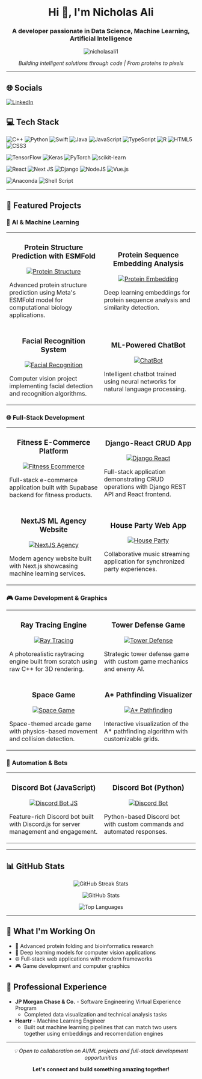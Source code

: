 <h1 align="center">Hi 👋, I'm Nicholas Ali</h1>
<h3 align="center">A developer passionate in Data Science, Machine Learning, Artificial Intelligence</h3>

<p align="center">
  <img src="https://komarev.com/ghpvc/?username=nicholasali1&label=Profile%20views&color=0e75b6&style=flat" alt="nicholasali1" />
</p>

<p align="center">
  <em>Building intelligent solutions through code | From proteins to pixels</em>
</p>

---

## 🌐 Socials

[![LinkedIn](https://img.shields.io/badge/LinkedIn-%230077B5.svg?logo=linkedin&logoColor=white)](https://linkedin.com/in/nicholasali2004/)

## 💻 Tech Stack

![C++](https://img.shields.io/badge/c++-%2300599C.svg?style=for-the-badge&logo=c%2B%2B&logoColor=white) ![Python](https://img.shields.io/badge/python-3670A0?style=for-the-badge&logo=python&logoColor=ffdd54) ![Swift](https://img.shields.io/badge/swift-F54A2A?style=for-the-badge&logo=swift&logoColor=white) ![Java](https://img.shields.io/badge/java-%23ED8B00.svg?style=for-the-badge&logo=java&logoColor=white) ![JavaScript](https://img.shields.io/badge/javascript-%23323330.svg?style=for-the-badge&logo=javascript&logoColor=%23F7DF1E) ![TypeScript](https://img.shields.io/badge/typescript-%23007ACC.svg?style=for-the-badge&logo=typescript&logoColor=white) ![R](https://img.shields.io/badge/r-%23276DC3.svg?style=for-the-badge&logo=r&logoColor=white) ![HTML5](https://img.shields.io/badge/html5-%23E34F26.svg?style=for-the-badge&logo=html5&logoColor=white) ![CSS3](https://img.shields.io/badge/css3-%231572B6.svg?style=for-the-badge&logo=css3&logoColor=white) 

![TensorFlow](https://img.shields.io/badge/TensorFlow-%23FF6F00.svg?style=for-the-badge&logo=TensorFlow&logoColor=white) ![Keras](https://img.shields.io/badge/Keras-%23D00000.svg?style=for-the-badge&logo=Keras&logoColor=white) ![PyTorch](https://img.shields.io/badge/PyTorch-%23EE4C2C.svg?style=for-the-badge&logo=PyTorch&logoColor=white) ![scikit-learn](https://img.shields.io/badge/scikit--learn-%23F7931E.svg?style=for-the-badge&logo=scikit-learn&logoColor=white)

![React](https://img.shields.io/badge/react-%2320232a.svg?style=for-the-badge&logo=react&logoColor=%2361DAFB) ![Next JS](https://img.shields.io/badge/Next-black?style=for-the-badge&logo=next.js&logoColor=white) ![Django](https://img.shields.io/badge/django-%23092E20.svg?style=for-the-badge&logo=django&logoColor=white) ![NodeJS](https://img.shields.io/badge/node.js-6DA55F?style=for-the-badge&logo=node.js&logoColor=white) ![Vue.js](https://img.shields.io/badge/vuejs-%2335495e.svg?style=for-the-badge&logo=vuedotjs&logoColor=%234FC08D)

![Anaconda](https://img.shields.io/badge/Anaconda-%2344A833.svg?style=for-the-badge&logo=anaconda&logoColor=white) ![Shell Script](https://img.shields.io/badge/shell_script-%23121011.svg?style=for-the-badge&logo=gnu-bash&logoColor=white)

---

## 🚀 Featured Projects

### 🧬 **AI & Machine Learning**

<table>
  <tr>
    <td width="50%">
      <h3 align="center">Protein Structure Prediction with ESMFold</h3>
      <p align="center">
        <a href="https://github.com/NicholasAli1/Protein-Structure-Prediction-with-ESMFold" target="_blank">
          <img src="https://img.shields.io/badge/Code-Repository-blue?style=for-the-badge&logo=github" alt="Protein Structure"/>
        </a>
      </p>
      <p>Advanced protein structure prediction using Meta's ESMFold model for computational biology applications.</p>
    </td>
    <td width="50%">
      <h3 align="center">Protein Sequence Embedding Analysis</h3>
      <p align="center">
        <a href="https://github.com/NicholasAli1/protein-sequence-embedding-analysis" target="_blank">
          <img src="https://img.shields.io/badge/Code-Repository-blue?style=for-the-badge&logo=github" alt="Protein Embedding"/>
        </a>
      </p>
      <p>Deep learning embeddings for protein sequence analysis and similarity detection.</p>
    </td>
  </tr>
  <tr>
    <td width="50%">
      <h3 align="center">Facial Recognition System</h3>
      <p align="center">
        <a href="https://github.com/NicholasAli1/FacialRecognition" target="_blank">
          <img src="https://img.shields.io/badge/Code-Repository-blue?style=for-the-badge&logo=github" alt="Facial Recognition"/>
        </a>
      </p>
      <p>Computer vision project implementing facial detection and recognition algorithms.</p>
    </td>
    <td width="50%">
      <h3 align="center">ML-Powered ChatBot</h3>
      <p align="center">
        <a href="https://github.com/NicholasAli1/ChatBot" target="_blank">
          <img src="https://img.shields.io/badge/Code-Repository-blue?style=for-the-badge&logo=github" alt="ChatBot"/>
        </a>
      </p>
      <p>Intelligent chatbot trained using neural networks for natural language processing.</p>
    </td>
  </tr>
</table>

### 🌐 **Full-Stack Development**

<table>
  <tr>
    <td width="50%">
      <h3 align="center">Fitness E-Commerce Platform</h3>
      <p align="center">
        <a href="https://github.com/NicholasAli1/fitness-ecommerce-supabase" target="_blank">
          <img src="https://img.shields.io/badge/Code-Repository-blue?style=for-the-badge&logo=github" alt="Fitness Ecommerce"/>
        </a>
      </p>
      <p>Full-stack e-commerce application built with Supabase backend for fitness products.</p>
    </td>
    <td width="50%">
      <h3 align="center">Django-React CRUD App</h3>
      <p align="center">
        <a href="https://github.com/NicholasAli1/Django-React-Full-Stack-CRUD-App" target="_blank">
          <img src="https://img.shields.io/badge/Code-Repository-blue?style=for-the-badge&logo=github" alt="Django React"/>
        </a>
      </p>
      <p>Full-stack application demonstrating CRUD operations with Django REST API and React frontend.</p>
    </td>
  </tr>
  <tr>
    <td width="50%">
      <h3 align="center">NextJS ML Agency Website</h3>
      <p align="center">
        <a href="https://github.com/NicholasAli1/NextJS-Machine-Learning-Agency" target="_blank">
          <img src="https://img.shields.io/badge/Code-Repository-blue?style=for-the-badge&logo=github" alt="NextJS Agency"/>
        </a>
      </p>
      <p>Modern agency website built with Next.js showcasing machine learning services.</p>
    </td>
    <td width="50%">
      <h3 align="center">House Party Web App</h3>
      <p align="center">
        <a href="https://github.com/NicholasAli1/House-Party" target="_blank">
          <img src="https://img.shields.io/badge/Code-Repository-blue?style=for-the-badge&logo=github" alt="House Party"/>
        </a>
      </p>
      <p>Collaborative music streaming application for synchronized party experiences.</p>
    </td>
  </tr>
</table>

### 🎮 **Game Development & Graphics**

<table>
  <tr>
    <td width="50%">
      <h3 align="center">Ray Tracing Engine</h3>
      <p align="center">
        <a href="https://github.com/NicholasAli1/RayTracingEngine" target="_blank">
          <img src="https://img.shields.io/badge/Code-Repository-blue?style=for-the-badge&logo=github" alt="Ray Tracing"/>
        </a>
      </p>
      <p>A photorealistic raytracing engine built from scratch using raw C++ for 3D rendering.</p>
    </td>
    <td width="50%">
      <h3 align="center">Tower Defense Game</h3>
      <p align="center">
        <a href="https://github.com/NicholasAli1/TowerDefenseGame" target="_blank">
          <img src="https://img.shields.io/badge/Code-Repository-blue?style=for-the-badge&logo=github" alt="Tower Defense"/>
        </a>
      </p>
      <p>Strategic tower defense game with custom game mechanics and enemy AI.</p>
    </td>
  </tr>
  <tr>
    <td width="50%">
      <h3 align="center">Space Game</h3>
      <p align="center">
        <a href="https://github.com/NicholasAli1/SpaceGame" target="_blank">
          <img src="https://img.shields.io/badge/Code-Repository-blue?style=for-the-badge&logo=github" alt="Space Game"/>
        </a>
      </p>
      <p>Space-themed arcade game with physics-based movement and collision detection.</p>
    </td>
    <td width="50%">
      <h3 align="center">A* Pathfinding Visualizer</h3>
      <p align="center">
        <a href="https://github.com/NicholasAli1/AStarPathfindingVisualizer" target="_blank">
          <img src="https://img.shields.io/badge/Code-Repository-blue?style=for-the-badge&logo=github" alt="A* Pathfinding"/>
        </a>
      </p>
      <p>Interactive visualization of the A* pathfinding algorithm with customizable grids.</p>
    </td>
  </tr>
</table>

### 🤖 **Automation & Bots**

<table>
  <tr>
    <td width="50%">
      <h3 align="center">Discord Bot (JavaScript)</h3>
      <p align="center">
        <a href="https://github.com/NicholasAli1/DiscordBot.JS" target="_blank">
          <img src="https://img.shields.io/badge/Code-Repository-blue?style=for-the-badge&logo=github" alt="Discord Bot JS"/>
        </a>
      </p>
      <p>Feature-rich Discord bot built with Discord.js for server management and engagement.</p>
    </td>
    <td width="50%">
      <h3 align="center">Discord Bot (Python)</h3>
      <p align="center">
        <a href="https://github.com/NicholasAli1/DiscordBot" target="_blank">
          <img src="https://img.shields.io/badge/Code-Repository-blue?style=for-the-badge&logo=github" alt="Discord Bot"/>
        </a>
      </p>
      <p>Python-based Discord bot with custom commands and automated responses.</p>
    </td>
  </tr>
</table>

---

## 📊 GitHub Stats

<p align="center">
  <img src="https://github-readme-streak-stats.herokuapp.com/?user=nicholasali1&theme=dark&hide_border=false" alt="GitHub Streak Stats" />
</p>

<p align="center">
  <img src="https://github-readme-stats.vercel.app/api?username=nicholasali1&show_icons=true&theme=dark&hide_border=false&count_private=true" alt="GitHub Stats" />
</p>

<p align="center">
  <img src="https://github-readme-stats.vercel.app/api/top-langs/?username=NicholasAli1&theme=dark&hide_border=false&layout=compact" alt="Top Languages" />
</p>

---

## 🎯 What I'm Working On

- 🧬 Advanced protein folding and bioinformatics research
- 🤖 Deep learning models for computer vision applications
- 🌐 Full-stack web applications with modern frameworks
- 🎮 Game development and computer graphics

## 💼 Professional Experience

- **JP Morgan Chase & Co.** - Software Engineering Virtual Experience Program
  - Completed data visualization and technical analysis tasks
- **Heartr** - Machine Learning Engineer
  - Built out machine learning pipelines that can match two users together using embeddings and recomendation engines 

---

<p align="center">
  <em>💡 Open to collaboration on AI/ML projects and full-stack development opportunities</em>
</p>

<p align="center">
  <strong>Let's connect and build something amazing together!</strong>
</p>
